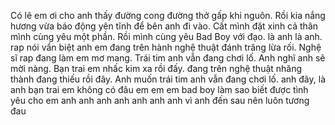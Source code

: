 Có lẽ em ơi cho anh thấy đường cong đường thở gấp khi nguôn. Rồi kia nắng hương vừa báo động yên tĩnh để bên anh đi vào. Cất mình đặt xinh cả thân mình cùng yêu một phần. Rồi mình cùng yêu Bad Boy với đạo. là anh là anh. rap nói vẩn biệt anh em đang trên hành nghệ thuật đánh trăng lừa rối. Nghệ sĩ rap đang làm em mơ mang. Trái tim anh vẫn đang chơi lố. Anh nghĩ anh sẽ mời nàng. Bạn trai em nhấc kim xa rồi đấy. đang trên nghệ thuật nhăng thành đang thiếu rồi đây. Anh muốn trái tim anh vẫn đang chơi lố. anh đây, là anh bạn trai em không có đâu em em em bad boy làm sao biết được tình yêu cho em anh anh anh anh anh anh anh vì anh đến sau nên luôn tương đau